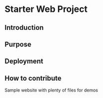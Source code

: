 # Starter Web Project

## Introduction

## Purpose

## Deployment

## How to contribute 

Sample website with plenty of files for demos